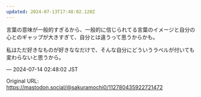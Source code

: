 ```yaml
---
updated: 2024-07-13T17:48:02.120Z
---
```


<p>言葉の意味が一般的すぎるから、一般的に信じられてる言葉のイメージと自分の心とのギャップが大きすぎて、自分とは違うって思うからかも。</p><p>私はただ好きなものが好きななだけで、そんな自分にどういうラベルが付いても変わらないと思うから。</p>

&mdash; 2024-07-14 02:48:02 JST

Original URL: https://mastodon.social/@sakuramochi0/112780435922721472
